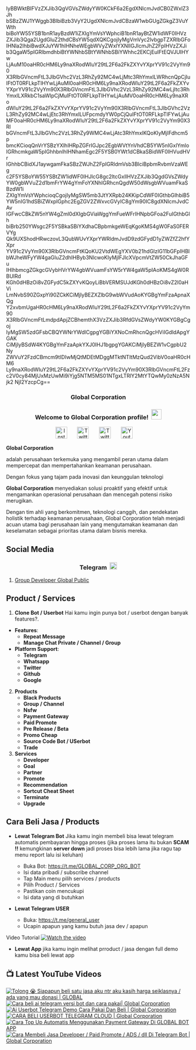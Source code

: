 IyBBWktBIFVzZXJib3QgVGVsZWdyYW0KCkF6a2EgdXNlcmJvdCB0ZWxlZ3Jh
bSBzZWJ1YWggb3BlbiBzb3VyY2UgdXNlcmJvdCBzaW1wbGUgZGkgZ3VuYWth
biBoYW55YSB1bnR1ayBzdW1iZXIgYmVsYWphciB1bnR1ayBtZW1idWF0IHVz
ZXJib3Qga2UgdGluZ2thdCBsYW5qdXQKCgojIyMgVmVyc2lvbgpTZXRlbGFo
IHNla2lhbiBwdXJuYW1hIHNheWEgbWVyZWxlYXNlIGJlcmJhZ2FpIHVzZXJi
b3QgaW5pIGRlbmdhbiBtYWNhbSBtYWNhbSBiYWhhc2EKCjEuIFtEQVJUIHYw
LjAuM10oaHR0cHM6Ly9naXRodWIuY29tL2F6a2FkZXYvYXprYV91c2VyYm90
X3RlbGVncmFtL3JlbGVhc2VzL3RhZy92MC4wLjMtc3RhYmxlLWRhcnQpCjIu
IFtOT0RFLkpTIHYwLjAuMl0oaHR0cHM6Ly9naXRodWIuY29tL2F6a2FkZXYv
YXprYV91c2VyYm90X3RlbGVncmFtL3JlbGVhc2VzL3RhZy92MC4wLjItc3Rh
YmxlLXRkbC1saWIpCjMuIFtOT0RFLkpTIHYwLjAuMV0oaHR0cHM6Ly9naXRo
dWIuY29tL2F6a2FkZXYvYXprYV91c2VyYm90X3RlbGVncmFtL3JlbGVhc2Vz
L3RhZy92MC4wLjEtc3RhYmxlLUFpcmdyYW0pCjQuIFtOT0RFLkpTIFYwLjAu
MF0oaHR0cHM6Ly9naXRodWIuY29tL2F6a2FkZXYvYXprYV91c2VyYm90X3Rl
bGVncmFtL3JlbGVhc2VzL3RhZy9WMC4wLjAtc3RhYmxlKQoKIyMjIFdhcm5p
bmcKCioqQnVrYSBzYXlhIHRpZGFrIGJpc2EgbWVtYnVhdCB5YW5nIGxlYmlo
IGRhcmkgaW5pIGhhbnlhIHNhamEgc2F5YSB0YWt1dCBkaSBidWF0IHVudHVr
IGhhbCBidXJ1aywgamFkaSBzZWJhZ2FpIGRldmVsb3BlciBpbmRvbmVzaWEg
c2F5YSBoYW55YSBtZW1idWF0IHJlcG8gc2ltcGxlIHVzZXJib3QgdGVsZWdy
YW0gbWVuZ2d1bmFrYW4gYmFoYXNhIGRhcnQgdW50dWsgbWVuamFkaSBzdW1i
ZXIgYmVsYWphcioqCgojIyMgSW5mb3JtYXRpb24KKipCdWF0IGthbGlhbiB5
YW5nIG1hdSBiZWxpIGphc2EgZGV2ZWxvcGVyIC8gYm90IC8gdXNlcmJvdCAv
IGFwcCBkZW5nYW4gZml0dXIgbGViaWggYmFueWFrIHNpbGFoa2FuIGthbGlh
biBrb250YWsgc2F5YSBkaSBiYXdhaCBpbmkgeWEqKgoKMS4gW0FaS0FERVYg
Qk9UXShodHRwczovL3QubWUvYXprYWRldmJvdD9zdGFydD1yZWZfZ2hfYXpr
YV91c2VyYm90X3RlbGVncmFtKQoKU2VtdWEgYXV0b21hdGlzIG11bGFpIHBl
bWJheWFyYW4gaGluZ2dhIHByb3NlcwoKIyMjIFJlcXVpcmVtZW50CkJhaGFu
IHlhbmcgZGkgcGVybHVrYW4gbWVuamFsYW5rYW4gaW5pIAoKMS4gW0RBUlRd
KGh0dHBzOi8vZGFydC5kZXYvKQoyLiBbVERMSUJdKGh0dHBzOi8vZ2l0aHVi
LmNvbS90ZGxpYi90ZCkKCiMjIyBEZXZlbG9wbWVudAoKYGBgYmFzaApnaXQg
Y2xvbmUgaHR0cHM6Ly9naXRodWIuY29tL2F6a2FkZXYvYXprYV91c2VyYm90
X3RlbGVncmFtLmdpdApjZCBhemthX3VzZXJib3RfdGVsZWdyYW0KYGBgCgoj
IyMgSW5zdGFsbCBQYWNrYWdlCgpgYGBiYXNoCmRhcnQgcHViIGdldApgYGAK
CiMjIyBSdW4KYGBgYmFzaApkYXJ0IHJ1bgpgYGAKCiMjIyBEZW1vCgpbU2Ny
ZWVuY2FzdCBmcm9tIDIwMjQtMDEtMDggMTktNTItMzQud2VibV0oaHR0cHM6
Ly9naXRodWIuY29tL2F6a2FkZXYvYXprYV91c2VyYm90X3RlbGVncmFtL2Fz
c2V0cy84MjUxMzUwMi9iYjg5NTM5MS01NTgxLTRlY2MtYTQwMy0zNzA5Njk2
NjI2YzcpCg==

<!-- START GLOBAL CORPORATION -->
<h3 align="center">Global Corporation</h3>

<h3 align="center">
  Welcome to Global Corporation profile!
  <img src="https://media.giphy.com/media/hvRJCLFzcasrR4ia7z/giphy.gif" width="28">
</h3>

<!-- Social icons section -->
<p align="center">
  <a href="https://www.instagram.com/global__corporation/"><img width="32px" alt="Instagram" title="Telegram" src="https://upload.wikimedia.org/wikipedia/commons/a/a5/Instagram_icon.png"/></a>
  &#8287;&#8287;&#8287;&#8287;&#8287;
  <a href="https://t.me/GLOBAL_CORPORATION_ORG"><img width="32px" alt="Twitter" title="Telegram" src="https://upload.wikimedia.org/wikipedia/commons/8/82/Telegram_logo.svg"/></a>
  &#8287;&#8287;&#8287;&#8287;&#8287;
  <a href="https://twitter.com/global_corp_org"><img width="32px" alt="Twitter" title="Twitter" src="https://upload.wikimedia.org/wikipedia/commons/6/6f/Logo_of_Twitter.svg"/></a>
  &#8287;&#8287;&#8287;&#8287;&#8287;
  <a href="https://www.youtube.com/@global_Corporation"><img width="32px" alt="Youtube" title="Youtube" src="https://upload.wikimedia.org/wikipedia/commons/e/ef/Youtube_logo.png"/></a>
  &#8287;&#8287;&#8287;&#8287;&#8287;
</p>


**Global Corporation**

adalah perusahaan terkemuka yang mengambil peran utama dalam mempercepat dan mempertahankan keamanan perusahaan. 

Dengan fokus yang tajam pada inovasi dan keunggulan teknologi

**Global Corporation** menyediakan solusi proaktif yang efektif untuk mengamankan operasional perusahaan dan mencegah potensi risiko merugikan. 

Dengan tim ahli yang berkomitmen, teknologi canggih, dan pendekatan holistik terhadap keamanan perusahaan, Global Corporation telah menjadi acuan utama bagi perusahaan lain yang mengutamakan keamanan dan keselamatan sebagai prioritas utama dalam bisnis mereka.


## Social Media

<h3 align="center">
  Telegram
  <img src="https://upload.wikimedia.org/wikipedia/commons/8/82/Telegram_logo.svg" width="20">
</h3>

1. [Group Developer Global Public](https://t.me/DEVELOPER_GLOBAL_PUBLIC)

## Product / Services

1. **Clone Bot / Userbot**
  Hai kamu ingin punya bot / userbot dengan banyak features?. 
  - **Features**:
    - **Repeat Message**
    - **Manage Chat Private / Channel / Group**
  - **Platform Support**:
    - **Telegram**
    - **Whatsapp**
    - **Twitter**
    - **Github**
    - **Google** 
2. **Products**
    - **Black Products**
    - **Group / Channel**
    - **Nsfw**
    - **Payment Gateway**
    - **Paid Promote**
    - **Pre Release / Beta**
    - **Promo Cheap**
    - **Source Code Bot / USerbot**
    - **Trade**
3. **Services**
    - **Developer**
    - **Goal**
    - **Partner**
    - **Promote**
    - **Recommendation**
    - **Sortcut Cheat Sheet**
    - **Terminate**
    - **Upgrade**

## Cara Beli Jasa / Products 

- **Lewat Telegram Bot**
  Jika kamu ingin membeli bisa lewat telegram automatis pembayaran hingga proses
  (jika proses lama itu bukan **SCAM !!** kemungkinan **server down** jadi proses bisa lebih lama jika ragu tap menu report lalu isi keluhan)
  -  Buka Bot: https://t.me/GLOBAL_CORP_ORG_BOT
  -  Isi data pribadi / subscribe channel
  -  Tap Main menu pilih services / products
  -  Pilih Product / Services
  -  Pastikan coin mencukupi
  -  Isi data yang di butuhkan

- **Lewat Telegram USER**
  -  Buka: https://t.me/general_user
  -  Ucapin apapun yang kamu butuh jasa dev / apapun

  
Video Tutorial
[![Watch the video](https://img.youtube.com/vi/TY0Y21C6asM/maxresdefault.jpg)](https://www.youtube.com/watch?v=TY0Y21C6asM)

- **Lewat App**
  jika kamu ingin melihat prroduct / jasa dengan full demo kamu bisa beli lewat app
 


## 📺 Latest YouTube Videos

  <!-- prettier-ignore-start -->
  <!-- BEGIN YOUTUBE-CARDS -->
[![Tolong 😭 Siapapun beli satu jasa aku ntr aku kasih harga seiklasnya / ada yang mau donasi | GLOBAL](https://ytcards.demolab.com/?id=BFl2AT_pdOw&title=Tolong+%F0%9F%98%AD+Siapapun+beli+satu+jasa+aku+ntr+aku+kasih+harga+seiklasnya+%2F+ada+yang+mau+donasi+%7C+GLOBAL&lang=id&timestamp=1710988807&background_color=%230d1117&title_color=%23ffffff&stats_color=%23dedede&max_title_lines=1&width=250&border_radius=5 "Tolong 😭 Siapapun beli satu jasa aku ntr aku kasih harga seiklasnya / ada yang mau donasi | GLOBAL")](https://www.youtube.com/watch?v=BFl2AT_pdOw)
[![Cara beli ai telegram versi bot dan cara pakai| Global Corporation](https://ytcards.demolab.com/?id=7LZhoklvS9A&title=Cara+beli+ai+telegram+versi+bot+dan+cara+pakai%7C+Global+Corporation&lang=id&timestamp=1710937415&background_color=%230d1117&title_color=%23ffffff&stats_color=%23dedede&max_title_lines=1&width=250&border_radius=5 "Cara beli ai telegram versi bot dan cara pakai| Global Corporation")](https://www.youtube.com/watch?v=7LZhoklvS9A)
[![Ai Userbot Telegram Demo Cara Pakai Dan Beli | Global Corporation](https://ytcards.demolab.com/?id=4mAZ6EgAhUo&title=Ai+Userbot+Telegram+Demo+Cara+Pakai+Dan+Beli+%7C+Global+Corporation&lang=id&timestamp=1710936251&background_color=%230d1117&title_color=%23ffffff&stats_color=%23dedede&max_title_lines=1&width=250&border_radius=5 "Ai Userbot Telegram Demo Cara Pakai Dan Beli | Global Corporation")](https://www.youtube.com/watch?v=4mAZ6EgAhUo)
[![CARA BELI USERBOT TELEGRAM CLOUD  | Global Corporation](https://ytcards.demolab.com/?id=uiDJwK9r3Cg&title=CARA+BELI+USERBOT+TELEGRAM+CLOUD++%7C+Global+Corporation&lang=id&timestamp=1710900440&background_color=%230d1117&title_color=%23ffffff&stats_color=%23dedede&max_title_lines=1&width=250&border_radius=5 "CARA BELI USERBOT TELEGRAM CLOUD  | Global Corporation")](https://www.youtube.com/watch?v=uiDJwK9r3Cg)
[![Cara Top Up Automatis Menggunakan Payment Gateway Di GLOBAL BOT APP](https://ytcards.demolab.com/?id=ADqzS5ORJsU&title=Cara+Top+Up+Automatis+Menggunakan+Payment+Gateway+Di+GLOBAL+BOT+APP&lang=id&timestamp=1710721879&background_color=%230d1117&title_color=%23ffffff&stats_color=%23dedede&max_title_lines=1&width=250&border_radius=5 "Cara Top Up Automatis Menggunakan Payment Gateway Di GLOBAL BOT APP")](https://www.youtube.com/watch?v=ADqzS5ORJsU)
[![Cara Membeli Jasa Developer / Paid Promote / ADS / dll Di Telegram Bot | Global Corporation](https://ytcards.demolab.com/?id=TY0Y21C6asM&title=Cara+Membeli+Jasa+Developer+%2F+Paid+Promote+%2F+ADS+%2F+dll+Di+Telegram+Bot+%7C+Global+Corporation&lang=id&timestamp=1710717990&background_color=%230d1117&title_color=%23ffffff&stats_color=%23dedede&max_title_lines=1&width=250&border_radius=5 "Cara Membeli Jasa Developer / Paid Promote / ADS / dll Di Telegram Bot | Global Corporation")](https://www.youtube.com/watch?v=TY0Y21C6asM)
<!-- END YOUTUBE-CARDS -->
  <!-- prettier-ignore-end -->
<!-- END GLOBAL CORPORATION -->